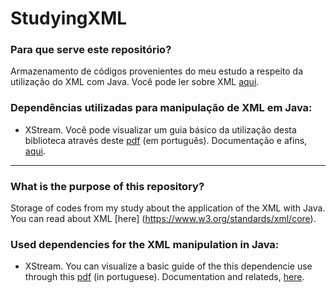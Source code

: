 # StudyingXML

### Para que serve este repositório?
Armazenamento de códigos provenientes do meu estudo a respeito da utilização do XML com Java. Você pode ler sobre XML [aqui](https://www.w3.org/standards/xml/core).

### Dependências utilizadas para manipulação de XML em Java:
* XStream. Você pode visualizar um guia básico da utilização desta biblioteca através deste [pdf](http://www.univale.com.br/unisite/mundo-j/artigos/17xstream.pdf) (em português).  Documentação e afins, [aqui](https://x-stream.github.io).




---

### What is the purpose of this repository?
Storage of codes from my study about the application of the XML with Java. You can read about XML [here] (https://www.w3.org/standards/xml/core).

### Used dependencies for the XML manipulation in Java:
* XStream. You can visualize a basic guide of the this dependencie use through this [pdf](http://www.univale.com.br/unisite/mundo-j/artigos/17xstream.pdf) (in portuguese).  Documentation and relateds, [here](https://x-stream.github.io).
